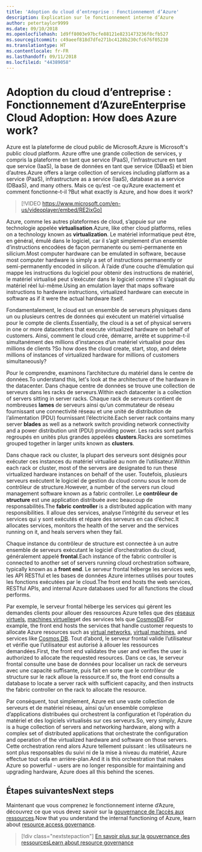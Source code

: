 ```yaml
---
title: 'Adoption du cloud d’entreprise : Fonctionnement d’Azure'
description: Explication sur le fonctionnement interne d’Azure
author: petertaylor9999
ms.date: 09/10/2018
ms.openlocfilehash: 1d9ff8003e97bcfe88121e8231473236f8cfb527
ms.sourcegitcommit: c49aeef818d7dfe271bc4128b230cfc676f05230
ms.translationtype: HT
ms.contentlocale: fr-FR
ms.lasthandoff: 09/11/2018
ms.locfileid: "44389058"
---
```

# <a name="enterprise-cloud-adoption-how-does-azure-work"></a><span data-ttu-id="11fc4-103">Adoption du cloud d’entreprise : Fonctionnement d’Azure</span><span class="sxs-lookup"><span data-stu-id="11fc4-103">Enterprise Cloud Adoption: How does Azure work?</span></span>

<span data-ttu-id="11fc4-104">Azure est la plateforme de cloud public de Microsoft.</span><span class="sxs-lookup"><span data-stu-id="11fc4-104">Azure is Microsoft's public cloud platform.</span></span> <span data-ttu-id="11fc4-105">Azure offre une grande collection de services, y compris la plateforme en tant que service (PaaS), l’infrastructure en tant que service (IaaS), la base de données en tant que service (DBaaS) et bien d’autres.</span><span class="sxs-lookup"><span data-stu-id="11fc4-105">Azure offers a large collection of services including platform as a service (PaaS), infrastructure as a service (IaaS), database as a service (DBaaS), and many others.</span></span> <span data-ttu-id="11fc4-106">Mais ce qu’est -ce qu’Azure exactement et comment fonctionne-t-il ?</span><span class="sxs-lookup"><span data-stu-id="11fc4-106">But what exactly is Azure, and how does it work?</span></span>

> [!VIDEO https://www.microsoft.com/en-us/videoplayer/embed/RE2ixGo] 

<span data-ttu-id="11fc4-107">Azure, comme les autres plateformes de cloud, s’appuie sur une technologie appelée **virtualisation**.</span><span class="sxs-lookup"><span data-stu-id="11fc4-107">Azure, like other cloud platforms, relies on a technology known as **virtualization**.</span></span> <span data-ttu-id="11fc4-108">Le matériel informatique peut être, en général, émulé dans le logiciel, car il s’agit simplement d’un ensemble d’instructions encodées de façon permanente ou semi-permanente en silicium.</span><span class="sxs-lookup"><span data-stu-id="11fc4-108">Most computer hardware can be emulated in software, because most computer hardware is simply a set of instructions permanently or semi-permanently encoded in silicon.</span></span> <span data-ttu-id="11fc4-109">À l’aide d’une couche d’émulation qui mappe les instructions du logiciel pour obtenir des instructions de matériel, le matériel virtualisé peut s’exécuter dans le logiciel comme s’il s’agissait du matériel réel lui-même.</span><span class="sxs-lookup"><span data-stu-id="11fc4-109">Using an emulation layer that maps software instructions to hardware instructions, virtualized hardware can execute in software as if it were the actual hardware itself.</span></span>

<span data-ttu-id="11fc4-110">Fondamentalement, le cloud est un ensemble de serveurs physiques dans un ou plusieurs centres de données qui exécutent un matériel virtualisé pour le compte de clients.</span><span class="sxs-lookup"><span data-stu-id="11fc4-110">Essentially, the cloud is a set of physical servers in one or more datacenters that execute virtualized hardware on behalf of customers.</span></span> <span data-ttu-id="11fc4-111">Ainsi, comment le cloud crée, démarre, arrête et supprime-t-il simultanément des millions d’instances d’un matériel virtualisé pour des millions de clients ?</span><span class="sxs-lookup"><span data-stu-id="11fc4-111">So how does the cloud create, start, stop, and delete millions of instances of virtualized hardware for millions of customers simultaneously?</span></span>

<span data-ttu-id="11fc4-112">Pour le comprendre, examinons l’architecture du matériel dans le centre de données.</span><span class="sxs-lookup"><span data-stu-id="11fc4-112">To understand this, let's look at the architecture of the hardware in the datacenter.</span></span>  <span data-ttu-id="11fc4-113">Dans chaque centre de données se trouve une collection de serveurs dans les racks de serveurs.</span><span class="sxs-lookup"><span data-stu-id="11fc4-113">Within each datacenter is a collection of servers sitting in server racks.</span></span> <span data-ttu-id="11fc4-114">Chaque rack de serveurs contient de nombreuses **lames** de serveurs ainsi qu’un commutateur de réseau fournissant une connectivité réseau et une unité de distribution de l’alimentation (PDU) fournissant l’électricité.</span><span class="sxs-lookup"><span data-stu-id="11fc4-114">Each server rack contains many server **blades** as well as a network switch providing network connectivity and a power distribution unit (PDU) providing power.</span></span> <span data-ttu-id="11fc4-115">Les racks sont parfois regroupés en unités plus grandes appelées **clusters**.</span><span class="sxs-lookup"><span data-stu-id="11fc4-115">Racks are sometimes grouped together in larger units known as **clusters**.</span></span> 

<span data-ttu-id="11fc4-116">Dans chaque rack ou cluster, la plupart des serveurs sont désignés pour exécuter ces instances du matériel virtualisé au nom de l’utilisateur.</span><span class="sxs-lookup"><span data-stu-id="11fc4-116">Within each rack or cluster, most of the servers are designated to run these virtualized hardware instances on behalf of the user.</span></span> <span data-ttu-id="11fc4-117">Toutefois, plusieurs serveurs exécutent le logiciel de gestion du cloud connu sous le nom de contrôleur de structure.</span><span class="sxs-lookup"><span data-stu-id="11fc4-117">However, a number of the servers run cloud management software known as a fabric controller.</span></span> <span data-ttu-id="11fc4-118">Le **contrôleur de structure** est une application distribuée avec beaucoup de responsabilités.</span><span class="sxs-lookup"><span data-stu-id="11fc4-118">The **fabric controller** is a distributed application with many responsibilities.</span></span> <span data-ttu-id="11fc4-119">Il alloue des services, analyse l’intégrité du serveur et les services qui y sont exécutés et répare des serveurs en cas d’échec.</span><span class="sxs-lookup"><span data-stu-id="11fc4-119">It allocates services, monitors the health of the server and the services running on it, and heals servers when they fail.</span></span>

<span data-ttu-id="11fc4-120">Chaque instance du contrôleur de structure est connectée à un autre ensemble de serveurs exécutant le logiciel d’orchestration du cloud, généralement appelé **frontal**.</span><span class="sxs-lookup"><span data-stu-id="11fc4-120">Each instance of the fabric controller is connected to another set of servers running cloud orchestration software, typically known as a **front end**.</span></span> <span data-ttu-id="11fc4-121">Le serveur frontal héberge les services web, les API RESTful et les bases de données Azure internes utilisés pour toutes les fonctions exécutées par le cloud.</span><span class="sxs-lookup"><span data-stu-id="11fc4-121">The front end hosts the web services, RESTful APIs, and internal Azure databases used for all functions the cloud performs.</span></span> 

<span data-ttu-id="11fc4-122">Par exemple, le serveur frontal héberge les services qui gèrent les demandes clients pour allouer des ressources Azure telles que des [réseaux virtuels][vnet], [machines virtuelles][vms]et des services tels que [CosmosDB][cosmosdb].</span><span class="sxs-lookup"><span data-stu-id="11fc4-122">For example, the front end hosts the services that handle customer requests to allocate Azure resources such as [virtual networks][vnet], [virtual machines][vms], and services like [Cosmos DB][cosmosdb].</span></span> <span data-ttu-id="11fc4-123">Tout d’abord, le serveur frontal valide l’utilisateur et vérifie que l’utilisateur est autorisé à allouer les ressources demandées.</span><span class="sxs-lookup"><span data-stu-id="11fc4-123">First, the front end validates the user and verifies the user is authorized to allocate the requested resources.</span></span> <span data-ttu-id="11fc4-124">Dans ce cas, le serveur frontal consulte une base de données pour localiser un rack de serveurs avec une capacité suffisante, puis fait en sorte que le contrôleur de structure sur le rack alloue la ressource.</span><span class="sxs-lookup"><span data-stu-id="11fc4-124">If so, the front end consults a database to locate a server rack with sufficient capacity, and then instructs the fabric controller on the rack to allocate the resource.</span></span>

<span data-ttu-id="11fc4-125">Par conséquent, tout simplement, Azure est une vaste collection de serveurs et de matériel réseau, ainsi qu’un ensemble complexe d’applications distribuées qui orchestrent la configuration et l’opération du matériel et des logiciels virtualisés sur ces serveurs.</span><span class="sxs-lookup"><span data-stu-id="11fc4-125">So, very simply, Azure is a huge collection of servers and networking hardware, along with a complex set of distributed applications that orchestrate the configuration and operation of the virtualized hardware and software on those servers.</span></span> <span data-ttu-id="11fc4-126">Cette orchestration rend alors Azure tellement puissant : les utilisateurs ne sont plus responsables du suivi ni de la mise à niveau du matériel, Azure effectue tout cela en arrière-plan.</span><span class="sxs-lookup"><span data-stu-id="11fc4-126">And it is this orchestration that makes Azure so powerful - users are no longer responsible for maintaining and upgrading hardware, Azure does all this behind the scenes.</span></span> 

## <a name="next-steps"></a><span data-ttu-id="11fc4-127">Étapes suivantes</span><span class="sxs-lookup"><span data-stu-id="11fc4-127">Next steps</span></span>

<span data-ttu-id="11fc4-128">Maintenant que vous comprenez le fonctionnement interne d’Azure, découvrez ce que vous devez savoir sur la [gouvernance de l’accès aux ressources](what-is-governance.md).</span><span class="sxs-lookup"><span data-stu-id="11fc4-128">Now that you understand the internal functioning of Azure, learn about [resource access governance](what-is-governance.md).</span></span> 

> [!div class="nextstepaction"]
> [<span data-ttu-id="11fc4-129">En savoir plus sur la gouvernance des ressources</span><span class="sxs-lookup"><span data-stu-id="11fc4-129">Learn about resource governance</span></span>](what-is-governance.md)

<!-- Links -->

[cosmosdb]: /azure/cosmos-db/introduction
[docs-add-users-to-aad]: /azure/active-directory/add-users-azure-active-directory?toc=/azure/architecture/cloud-adoption-guide/toc.json
[vms]: /azure/virtual-machines/
[vnet]: /azure/virtual-network/virtual-networks-overview
